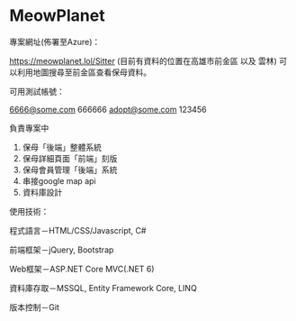 # MeowPlanet

專案網址(佈署至Azure)：

https://meowplanet.lol/Sitter 
(目前有資料的位置在高雄市前金區 以及 雲林)
可以利用地圖搜尋至前金區查看保母資料。

可用測試帳號：

6666@some.com 666666
adopt@some.com 123456

負責專案中
1. 保母「後端」整體系統
2. 保母詳細頁面「前端」刻版
3. 保母會員管理「後端」系統
4. 串接google map api
5. 資料庫設計

使用技術：

程式語言－HTML/CSS/Javascript, C#

前端框架－jQuery, Bootstrap

Web框架－ASP.NET Core MVC(.NET 6)

資料庫存取－MSSQL, Entity Framework Core, LINQ

版本控制－Git

